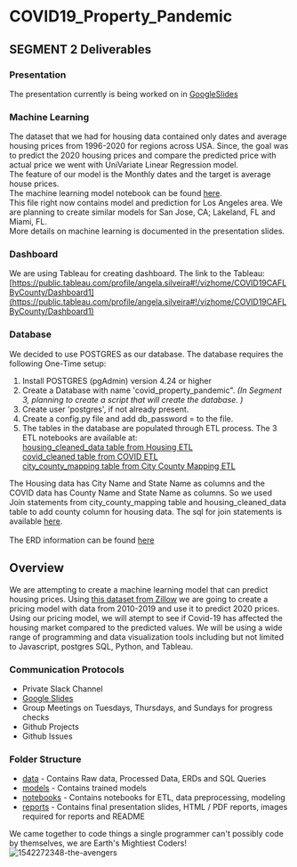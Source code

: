 # COVID19_Property_Pandemic

## SEGMENT 2 Deliverables

### Presentation
The presentation currently is being worked on in [GoogleSlides](https://docs.google.com/presentation/d/1LOd4DVS-7EgPJrmVBYNyDwg0x_EM48Xhtd77qu3fqFc/edit?usp=sharing)

### Machine Learning
The dataset that we had for housing data contained only dates and average housing prices from 1996-2020 for regions across USA. Since, the goal was to predict the 2020 housing prices and compare the predicted price with actual price we went with UniVariate Linear Regression model. <br>
The feature of our model is the Monthly dates and the target is average house prices. <br>
The machine learning model notebook can be found [here](notebooks/modeling/Covid-Housing-ML.ipynb). <br>
This file right now contains model and prediction for Los Angeles area. We are planning to create similar models for San Jose, CA; Lakeland, FL and Miami, FL.<br>
More details on machine learning is documented in the presentation slides.

### Dashboard
We are using Tableau for creating dashboard. The link to the Tableau:<br>
[https://public.tableau.com/profile/angela.silveira#!/vizhome/COVID19CAFLByCounty/Dashboard1](https://public.tableau.com/profile/angela.silveira#!/vizhome/COVID19CAFLByCounty/Dashboard1)<br>

### Database
We decided to use POSTGRES as our database. The database requires the following One-Time setup:<br>
1. Install POSTGRES (pgAdmin) version 4.24 or higher
2. Create a Database with name 'covid_property_pandemic". *(In Segment 3, planning to create a script that will create the database. )*<br>
3. Create user 'postgres', if not already present.
4. Create a config.py file and add db_password = <yourpassword> to the file. 
5. The tables in the database are populated through ETL process. The 3 ETL notebooks are available at: <br> [housing_cleaned_data table from Housing ETL](notebooks/ETL/ETL-Housing.ipynb)<br>[covid_cleaned table from COVID ETL](notebooks/ETL/ETL-Covid.ipynb)<br>[city_county_mapping table from City County Mapping ETL](notebooks/ETL/ETL_City_County_Map.ipynb)

The Housing data has City Name and State Name as columns and the COVID data has County Name and State Name as columns. So we used Join statements from city_county_mapping table and housing_cleaned_data table to add county column for housing data. The sql for join statements is available [here](data/queries/proj_tables.sql).  <br><br>
The ERD information can be found [here](data/erd/ERD_Diagram.png)



## Overview
We are attempting to create a machine learning model that can predict housing prices. Using [this dataset from Zillow](https://www.zillow.com/research/data/) we are going to create a pricing model with data from 2010-2019 and use it to predict 2020 prices. Using our pricing model, we will atempt to see if Covid-19 has affected the housing market compared to the predicted values. We will be using a wide range of programming and data visualization tools including but not limited to Javascript, postgres SQL, Python, and Tableau.


### Communication Protocols 
- Private Slack Channel
- [Google Slides](https://docs.google.com/presentation/d/1LOd4DVS-7EgPJrmVBYNyDwg0x_EM48Xhtd77qu3fqFc/edit?usp=sharing)
- Group Meetings on Tuesdays, Thursdays, and Sundays for progress checks
- Github Projects
- Github Issues


### Folder Structure
- [data](data) - Contains Raw data, Processed Data, ERDs and SQL Queries
- [models](models) - Contains trained models
- [notebooks](notebooks) - Contains notebooks for ETL, data preprocessing, modeling
- [reports](reports) - Contains final presentation slides, HTML / PDF reports, images required for reports and README 


We came together to code things a single programmer can't possibly code by themselves, we are Earth's Mightiest Coders!
![1542272348-the-avengers](https://user-images.githubusercontent.com/68392225/101806789-fead0c00-3ad9-11eb-91bc-6704c91e43f8.jpg)
